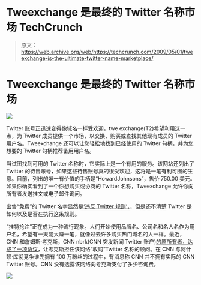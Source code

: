 # Tweexchange 是最终的 Twitter 名称市场 TechCrunch

> 原文：<https://web.archive.org/web/https://techcrunch.com/2009/05/01/tweexchange-is-the-ultimate-twitter-name-marketplace/>

# Tweexchange 是最终的 Twitter 名称市场

![](img/f0e50e577f96a3baff4e98975c65c821.png)

Twitter 账号正迅速变得像域名一样受欢迎，twe exchange(T2)希望利用这一点，为 Twitter 成员提供一个市场，以交换、购买或查找其他现有成员的 Twitter 用户名。Tweexchange 还可以让您轻松地找到已经使用的 Twitter 句柄，并为您想要的 Twitter 句柄推荐备用用户名。

当试图找到可用的 Twitter 名称时，它实际上是一个有用的服务。该网站还列出了 Twitter 的待售账号，如果这些待售账号真的很受欢迎，这将是一笔有利可图的生意。目前，列出的唯一有价值的手柄是“HowardJohnsons”，售价 750.00 美元。如果你确实看到了一个你想购买或协商的 Twitter 名称，Tweexchange 允许你向所有者发送推文或电子邮件询问。

出售“免费”的 Twitter 名字显然是[‘违反 Twitter 规则’，](https://web.archive.org/web/20230214140259/http://twitter.zendesk.com/forums/26257/entries/18370)，但是还不清楚 Twitter 是如何以及是否在执行这条规则。

“推特抢注”正在成为一种流行现象。人们开始使用品牌名、公司名和名人名作为用户名，希望有一天能大赚一笔，就像过去许多购买热门域名的人一样。最近，CNN 和詹姆斯·考克斯，CNN nbrk(CNN 突发新闻 Twitter 账户)[的原所有者，达成了一项协议](https://web.archive.org/web/20230214140259/https://techcrunch.com/2009/04/15/confirmed-cnn-acquires-cnnbrk-twitter-account/)，让考克斯担任该网络“收购”Twitter 名称的顾问。在 CNN 与阿什顿·库彻竞争谁先拥有 100 万粉丝的过程中，有消息称 CNN 并不拥有实际的 CNN Twitter 账号。CNN 没有透露该网络向考克斯支付了多少咨询费。

![](img/7194c29bf2c98390b2843468d462320f.png)